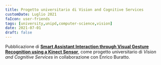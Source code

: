 ```yaml
---
title: Progetto universitario di Vision and Cognitive Services
customDate: Luglio 2021
faIcon: user-friends
tags: [university,unipd,computer-science,vision]
date: 2021-07-01
draft: false
---
```


Pubblicazione di **[Smart Assistant Interaction through Visual Gesture Recognition using a Kinect Sensor](https://github.com/enricobu96/vcs-project)**, come progetto universitario di _Vision and Cognitive Services_ in collaborazione con Enrico Buratto.
